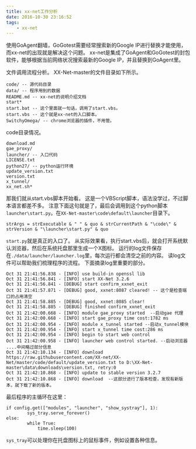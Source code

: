 ```yaml
---
title: xx-net工作分析
date: 2016-10-30 23:16:52
tags:
	- xx-net
---
```

使用GoAgent翻墙，GoGotest需要经常搜索新的Google IP进行替换才能使用，而xx-net的出现就是解决这个问题。
xx-net是集成了GoAgent和GoGotest的封包软件，能够根据当前网络状况搜索最新的Google IP，并且替换到GoAgent里。

文件调用流程分析。
XX-Net-master的文件目录如下所示。
```
code/ -- 源代码目录
data/ -- 程序用到的数据
README.md -- xx-net的说明介绍文档
start* 
start.bat -- 这个里面就一句话，调用了start.vbs。
start.vbs -- 这个就是xx-net的入口脚本。
SwitchyOmega/ -- chrome浏览器的插件，不用管。
```
code目录情况。
```
download.md
gae_proxy/ 
launcher/ -- 入口代码
LICENSE.txt 
python27/ -- python运行环境
update_version.txt
version.txt
x_tunnel/
xx_net.sh* 
```
那我们就从start.vbs脚本开始看。
这是一个VBScript脚本，语法没学过，不过脚本语言都差不多。
注意下面这句就是了，最后会调用到这个python脚本`launcher\start.py`。在`XX-Net-master\code\default\launcher`目录下。
```
strArgs = strExecutable & " " & quo & strCurrentPath & "\code\" & strVersion & "\launcher\start.py" & quo
```
`start.py`就是真正的入口了。
从实际效果看，执行start.vbs后，就会打开系统默认浏览器，然后在系统托盘那里生成一个X图标。
运行的log文件保存在`./data/launcher/launcher.log`里，每次运行都会清空之前的内容。
读log文件可以帮助我们梳理程序的流程。
下面摘录log里重要的部分。
```
Oct 31 21:41:56.838 - [INFO] use build-in openssl lib
Oct 31 21:41:56.841 - [INFO] start XX-Net 3.2.6
Oct 31 21:41:56.841 - [DEBUG] start confirm_xxnet_exit
Oct 31 21:41:57.871 - [DEBUG] good, xxnet:8087 cleared! -- 这个是检查端口的占用清空
Oct 31 21:41:58.885 - [DEBUG] good, xxnet:8085 clear!
Oct 31 21:41:58.885 - [DEBUG] finished confirm_xxnet_exit
Oct 31 21:42:00.668 - [INFO] module gae_proxy started  --启动gae 代理
Oct 31 21:42:00.668 - [INFO] start gae_proxy time cost:1782 ms
Oct 31 21:42:00.954 - [INFO] module x_tunnel started --启动x_tunnel模块
Oct 31 21:42:00.954 - [INFO] start x_tunnel time cost:286 ms
Oct 31 21:42:00.954 - [INFO] begin to start web control
Oct 31 21:42:00.958 - [INFO] launcher web control started. --启动浏览器
....中间略过部分信息
Oct 31 21:42:10.134 - [INFO] download https://raw.githubusercontent.com/XX-net/XX-Net/master/code/default/update_version.txt to D:\XX-Net-master\data\downloads\version.txt, retry:0
Oct 31 21:42:10.868 - [INFO] update to stable version 3.2.7
Oct 31 21:42:10.868 - [INFO] download  --这部分进行了版本检查，发现有新版本，就下载了新的版本。
```
最后程序的主循环在这里：
```
if config.get(["modules", "launcher", "show_systray"], 1):
        sys_tray.serve_forever()
else:
        while True:
            time.sleep(100)
```
`sys_tray`可以处理你在托盘图标上的鼠标事件，例如设置各种信息。




